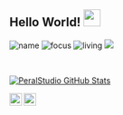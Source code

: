 ## Hello World! <img src="https://raw.githubusercontent.com/iampavangandhi/iampavangandhi/master/gifs/Hi.gif" width="30px"></h2>




![name](https://img.shields.io/badge/name-Alberto.Peral-blue)
![focus](https://img.shields.io/badge/focus-frontend&Backend-brightgreen)
![living](https://img.shields.io/badge/living-Barcelona-3c9)
![](https://img.shields.io/github/commit-activity/m/peralStudio)

<br />





[![PeralStudio GitHub Stats](https://github-readme-stats.vercel.app/api?username=PeralStudio&show_icons=true)](https://github.com/PeralStudio)

<a href="https://www.peralstudio.com">
  <img align="left" alt="PeralStudios Web" width="22px" src="https://cdn.icon-icons.com/icons2/692/PNG/512/seo-social-web-network-internet_174_icon-icons.com_61537.png" />
</a>
<a href="mailto:info@peralstudio.com">
  <img align="left" alt="Email Alberto" width="22px" src="https://cdn.icon-icons.com/icons2/614/PNG/128/email-envelope-outline_icon-icons.com_56529.png" />
</a>
<br /><br />

<!--
**PeralStudio/PeralStudio** is a ✨ _special_ ✨ repository because its `README.md` (this file) appears on your GitHub profile.

Here are some ideas to get you started:

- 🔭 I’m currently working on ...
- 🌱 I’m currently learning ...
- 👯 I’m looking to collaborate on ...
- 🤔 I’m looking for help with ...
- 💬 Ask me about ...
- 📫 How to reach me: ...
- 😄 Pronouns: ...
- ⚡ Fun fact: ...
-->
